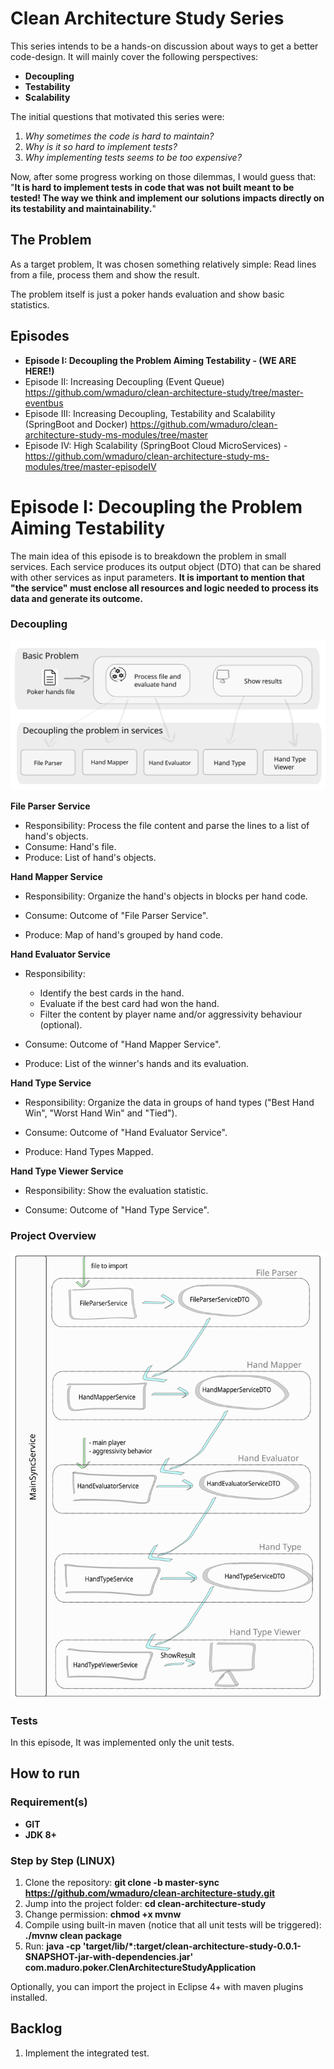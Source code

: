 

# Clean Architecture Study Series

This series intends to be a hands-on discussion about ways to get a better code-design. It will mainly cover the following perspectives:
* **Decoupling**
* **Testability**
* **Scalability** 

The initial questions that motivated this series were: 
1. *Why sometimes the code is hard to maintain?*
2. *Why is it so hard to implement tests?*
3. *Why implementing tests seems to be too expensive?*

Now, after some progress working on those dilemmas, I would guess that: "**It is hard to implement tests in code that was not built meant to be tested! The way we think and implement our solutions impacts directly on its testability and maintainability.**"


## The Problem 
As a target problem, It was chosen something relatively simple: Read lines from a file, process them and show the result.

The problem itself is just a poker hands evaluation and show basic statistics.

## Episodes

- **Episode I: Decoupling the Problem Aiming Testability - (WE ARE HERE!)**
- Episode II: Increasing Decoupling (Event Queue) https://github.com/wmaduro/clean-architecture-study/tree/master-eventbus
- Episode III: Increasing Decoupling, Testability and Scalability (SpringBoot and Docker) https://github.com/wmaduro/clean-architecture-study-ms-modules/tree/master
- Episode IV: High Scalability (SpringBoot Cloud MicroServices) - https://github.com/wmaduro/clean-architecture-study-ms-modules/tree/master-episodeIV 

# Episode I: Decoupling the Problem Aiming Testability

The main idea of this episode is to breakdown the problem in small services. Each service produces its output object (DTO) that can be shared with other services as input parameters. **It is important to mention that "the service" must enclose all resources and logic needed to process its data and generate its outcome.**

### Decoupling

![alt text](https://raw.githubusercontent.com/wmaduro/clean-architecture-study/master-sync/md-files/the-problem.svg)

**File Parser Service**
- Responsibility: Process the file content and parse the lines to a list of hand's objects.
- Consume: Hand's file.
- Produce: List of hand's objects.

**Hand Mapper Service**

- Responsibility: Organize the hand's objects in blocks per hand code.

- Consume: Outcome of "File Parser Service".
- Produce: Map of hand's grouped by hand code.

**Hand Evaluator Service**

- Responsibility: 
    - Identify the best cards in the hand.
    - Evaluate if the best card had won the hand.
    - Filter the content by player name and/or aggressivity behaviour (optional).

- Consume: Outcome of "Hand Mapper Service".
- Produce: List of the winner's hands and its evaluation.

**Hand Type Service**

- Responsibility: Organize the data in groups of hand types ("Best Hand Win", "Worst Hand Win" and "Tied").

- Consume: Outcome of "Hand Evaluator Service".
- Produce: Hand Types Mapped.

**Hand Type Viewer Service**

- Responsibility: Show the evaluation statistic.

- Consume: Outcome of "Hand Type Service".

### Project Overview

![alt text](https://raw.githubusercontent.com/wmaduro/clean-architecture-study/master-sync/md-files/overview.svg)


### Tests

In this episode, It was implemented only the unit tests.

## How to run

### Requirement(s)
- **GIT**
- **JDK 8+**

### Step by Step (LINUX)
1. Clone the repository: **git clone -b master-sync https://github.com/wmaduro/clean-architecture-study.git**
2. Jump into the project folder: **cd clean-architecture-study**
3. Change permission: **chmod +x mvnw**
4. Compile using built-in maven  (notice that all unit tests will be triggered): **./mvnw clean package**
5. Run: **java -cp 'target/lib/*:target/clean-architecture-study-0.0.1-SNAPSHOT-jar-with-dependencies.jar' com.maduro.poker.ClenArchitectureStudyApplication**


Optionally, you can import the project in Eclipse 4+ with maven plugins installed. 

## Backlog

1. Implement the integrated test.


